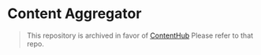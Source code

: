 # Content Aggregator

> This repository is archived in favor of [ContentHub](https://github.com/endalk200/contenthub) Please refer to that repo.
